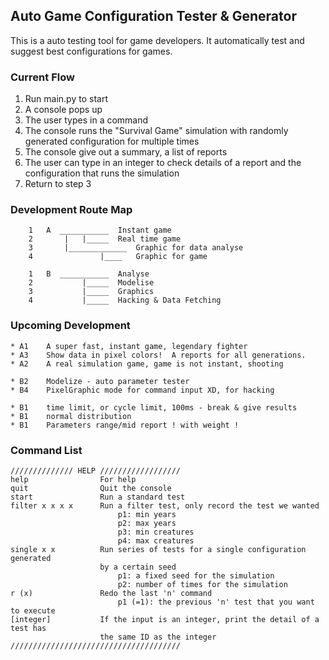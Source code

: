 ## Auto Game Configuration Tester & Generator
This is a auto testing tool for game developers. It automatically test and suggest best configurations for games.

### Current Flow
1. Run main.py to start
2. A console pops up
3. The user types in a command
4. The console runs the "Survival Game" simulation with randomly generated configuration for multiple times
5. The console give out a summary, a list of reports
6. The user can type in an integer to check details of a report and the configuration that runs the simulation
7. Return to step 3
	
### Development Route Map
````
	1	A  ___________	Instant game
	2		|	|_____	Real time game
	3		|_____________	Graphic for data analyse
	4				|____	Graphic for game

	1	B  ___________	Analyse
	2			|_____	Modelise
	3			|_____	Graphics
	4			|_____	Hacking & Data Fetching
````
### Upcoming Development
````
* A1    A super fast, instant game, legendary fighter
* A3    Show data in pixel colors!	A reports for all generations.
* A2    A real simulation game, game is not instant, shooting

* B2    Modelize - auto parameter tester
* B4    PixelGraphic mode for command input XD, for hacking

* B1    time limit, or cycle limit, 100ms - break & give results
* B1    normal distribution
* B1    Parameters range/mid report ! with weight !
````
### Command List
````
////////////// HELP //////////////////
help                For help
quit                Quit the console
start               Run a standard test
filter x x x x      Run a filter test, only record the test we wanted
                        p1: min years
                        p2: max years
                        p3: min creatures
                        p4: max creatures
single x x          Run series of tests for a single configuration generated
                    by a certain seed
                        p1: a fixed seed for the simulation
                        p2: number of times for the simulation
r (x)               Redo the last 'n' command
                        p1 (=1): the previous 'n' test that you want to execute
[integer]           If the input is an integer, print the detail of a test has
                    the same ID as the integer
//////////////////////////////////////
````
